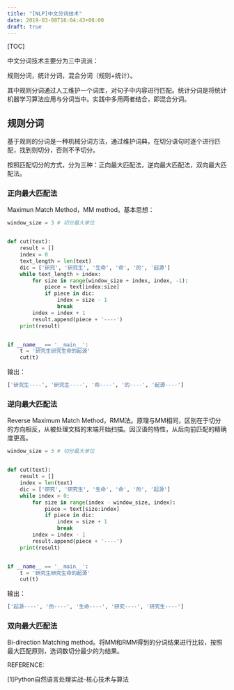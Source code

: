 ```yaml
---
title: "[NLP]中文分词技术"
date: 2019-03-08T16:04:43+08:00
draft: true
---
```


[TOC]

中文分词技术主要分为三中流派：

规则分词，统计分词，混合分词（规则+统计）。

其中规则分词通过人工维护一个词库，对句子中内容进行匹配。统计分词是将统计机器学习算法应用与分词当中。实践中多用两者结合，即混合分词。

## 规则分词

基于规则的分词是一种机械分词方法，通过维护词典，在切分语句时逐个进行匹配，找到则切分，否则不予切分。

按照匹配切分的方式，分为三种：正向最大匹配法，逆向最大匹配法，双向最大匹配法。

### 正向最大匹配法

Maximun Match Method，MM method。基本思想：



```python
window_size = 3 # 切分最大单位


def cut(text):
    result = []
    index = 0
    text_length = len(text)
    dic = ['研究', '研究生', '生命', '命', '的', '起源']
    while text_length > index:
        for size in range(window_size + index, index, -1):
            piece = text[index:size]
            if piece in dic:
                index = size - 1
                break
        index = index + 1
        result.append(piece + '----')
    print(result)


if __name__ == '__main__':
    t = '研究生研究生命的起源'
    cut(t)
```

输出：

```python
['研究生----', '研究生----', '命----', '的----', '起源----']
```



### 逆向最大匹配法

Reverse Maximum Match Method，RMM法。原理与MM相同，区别在于切分的方向相反，从被处理文档的末端开始扫描。因汉语的特性，从后向前匹配的精确度更高。

```python
window_size = 3 # 切分最大单位


def cut(text):
    result = []
    index = len(text)
    dic = ['研究', '研究生', '生命', '命', '的', '起源']
    while index > 0:
        for size in range(index - window_size, index):
            piece = text[size:index]
            if piece in dic:
                index = size + 1
                break
        index = index - 1
        result.append(piece + '----')
    print(result)


if __name__ == '__main__':
    t = '研究生研究生命的起源'
    cut(t)

```

输出：

```python
['起源----', '的----', '生命----', '研究----', '研究生----']
```

### 双向最大匹配法

Bi-direction Matching method。将MM和RMM得到的分词结果进行比较，按照最大匹配原则，选词数切分最少的为结果。







REFERENCE:

[1]Python自然语言处理实战-核心技术与算法